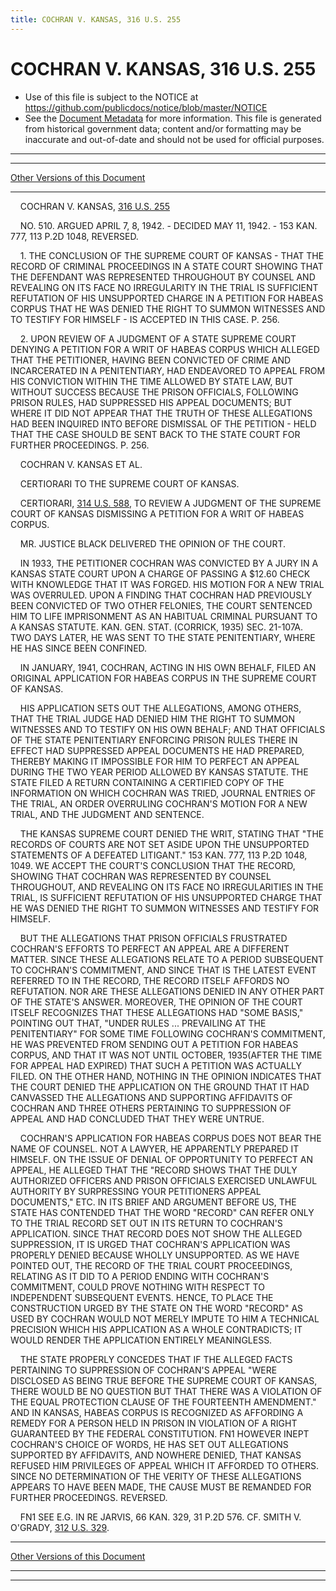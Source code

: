 ```yaml
---
title: COCHRAN V. KANSAS, 316 U.S. 255
---
```


# COCHRAN V. KANSAS, 316 U.S. 255

* Use of this file is subject to the NOTICE at https://github.com/publicdocs/notice/blob/master/NOTICE
* See the [Document Metadata](../../../index.md) for more information.
  This file is generated from historical government data; content and/or formatting may be inaccurate and out-of-date and should not be used for official purposes.

----------
----------

[Other Versions of this Document](https://publicdocs.github.io/go/links?ns=uslm-x&ref=%2Fus%2Fcourts%2Fscotus%2FusReporter%2F316%2F255)

----------

    COCHRAN V. KANSAS, [316 U.S. 255][/us/courts/scotus/usReporter/316/255]

    NO. 510.  ARGUED APRIL 7, 8, 1942.  - DECIDED MAY 11, 1942.  - 153 KAN. 777, 113 P.2D 1048, REVERSED.

    1.  THE CONCLUSION OF THE SUPREME COURT OF KANSAS - THAT THE RECORD OF CRIMINAL PROCEEDINGS IN A STATE COURT SHOWING THAT THE DEFENDANT WAS REPRESENTED THROUGHOUT BY COUNSEL AND REVEALING ON ITS FACE NO IRREGULARITY IN THE TRIAL IS SUFFICIENT REFUTATION OF HIS UNSUPPORTED CHARGE IN A PETITION FOR HABEAS CORPUS THAT HE WAS DENIED THE RIGHT TO SUMMON WITNESSES AND TO TESTIFY FOR HIMSELF - IS ACCEPTED IN THIS CASE.  P. 256.

    2.  UPON REVIEW OF A JUDGMENT OF A STATE SUPREME COURT DENYING A PETITION FOR A WRIT OF HABEAS CORPUS WHICH ALLEGED THAT THE PETITIONER, HAVING BEEN CONVICTED OF CRIME AND INCARCERATED IN A PENITENTIARY, HAD ENDEAVORED TO APPEAL FROM HIS CONVICTION WITHIN THE TIME ALLOWED BY STATE LAW, BUT WITHOUT SUCCESS BECAUSE THE PRISON OFFICIALS, FOLLOWING PRISON RULES, HAD SUPPRESSED HIS APPEAL DOCUMENTS; BUT WHERE IT DID NOT APPEAR THAT THE TRUTH OF THESE ALLEGATIONS HAD BEEN INQUIRED INTO BEFORE DISMISSAL OF THE PETITION - HELD THAT THE CASE SHOULD BE SENT BACK TO THE STATE COURT FOR FURTHER PROCEEDINGS.  P. 256.

    COCHRAN V. KANSAS ET AL.

    CERTIORARI TO THE SUPREME COURT OF KANSAS.

    CERTIORARI, [314 U.S. 588][/us/courts/scotus/usReporter/314/588], TO REVIEW A JUDGMENT OF THE SUPREME COURT OF KANSAS DISMISSING A PETITION FOR A WRIT OF HABEAS CORPUS.

    MR. JUSTICE BLACK DELIVERED THE OPINION OF THE COURT.

    IN 1933, THE PETITIONER COCHRAN WAS CONVICTED BY A JURY IN A KANSAS STATE COURT UPON A CHARGE OF PASSING A $12.60 CHECK WITH KNOWLEDGE THAT IT WAS FORGED.  HIS MOTION FOR A NEW TRIAL WAS OVERRULED.  UPON A FINDING THAT COCHRAN HAD PREVIOUSLY BEEN CONVICTED OF TWO OTHER FELONIES, THE COURT SENTENCED HIM TO LIFE IMPRISONMENT AS AN HABITUAL CRIMINAL PURSUANT TO A KANSAS STATUTE.  KAN. GEN. STAT. (CORRICK, 1935) SEC. 21-107A.  TWO DAYS LATER, HE WAS SENT TO THE STATE PENITENTIARY, WHERE HE HAS SINCE BEEN CONFINED.

    IN JANUARY, 1941, COCHRAN, ACTING IN HIS OWN BEHALF, FILED AN ORIGINAL APPLICATION FOR HABEAS CORPUS IN THE SUPREME COURT OF KANSAS.

    HIS APPLICATION SETS OUT THE ALLEGATIONS, AMONG OTHERS, THAT THE TRIAL JUDGE HAD DENIED HIM THE RIGHT TO SUMMON WITNESSES AND TO TESTIFY ON HIS OWN BEHALF; AND THAT OFFICIALS OF THE STATE PENITENTIARY ENFORCING PRISON RULES THERE IN EFFECT HAD SUPPRESSED APPEAL DOCUMENTS HE HAD PREPARED, THEREBY MAKING IT IMPOSSIBLE FOR HIM TO PERFECT AN APPEAL DURING THE TWO YEAR PERIOD ALLOWED BY KANSAS STATUTE.  THE STATE FILED A RETURN CONTAINING A CERTIFIED COPY OF THE INFORMATION ON WHICH COCHRAN WAS TRIED, JOURNAL ENTRIES OF THE TRIAL, AN ORDER OVERRULING COCHRAN'S MOTION FOR A NEW TRIAL, AND THE JUDGMENT AND SENTENCE.

    THE KANSAS SUPREME COURT DENIED THE WRIT, STATING THAT "THE RECORDS OF COURTS ARE NOT SET ASIDE UPON THE UNSUPPORTED STATEMENTS OF A DEFEATED LITIGANT."  153 KAN. 777, 113 P.2D 1048, 1049.  WE ACCEPT THE COURT'S CONCLUSION THAT THE RECORD, SHOWING THAT COCHRAN WAS REPRESENTED BY COUNSEL THROUGHOUT, AND REVEALING ON ITS FACE NO IRREGULARITIES IN THE TRIAL, IS SUFFICIENT REFUTATION OF HIS UNSUPPORTED CHARGE THAT HE WAS DENIED THE RIGHT TO SUMMON WITNESSES AND TESTIFY FOR HIMSELF.

    BUT THE ALLEGATIONS THAT PRISON OFFICIALS FRUSTRATED COCHRAN'S EFFORTS TO PERFECT AN APPEAL ARE A DIFFERENT MATTER.  SINCE THESE ALLEGATIONS RELATE TO A PERIOD SUBSEQUENT TO COCHRAN'S COMMITMENT, AND SINCE THAT IS THE LATEST EVENT REFERRED TO IN THE RECORD, THE RECORD ITSELF AFFORDS NO REFUTATION.  NOR ARE THESE ALLEGATIONS DENIED IN ANY OTHER PART OF THE STATE'S ANSWER.  MOREOVER, THE OPINION OF THE COURT ITSELF RECOGNIZES THAT THESE ALLEGATIONS HAD "SOME BASIS," POINTING OUT THAT, "UNDER RULES  ...  PREVAILING AT THE PENITENTIARY" FOR SOME TIME FOLLOWING COCHRAN'S COMMITMENT, HE WAS PREVENTED FROM SENDING OUT A PETITION FOR HABEAS CORPUS, AND THAT IT WAS NOT UNTIL OCTOBER, 1935(AFTER THE TIME FOR APPEAL HAD EXPIRED) THAT SUCH A PETITION WAS ACTUALLY FILED.  ON THE OTHER HAND, NOTHING IN THE OPINION INDICATES THAT THE COURT DENIED THE APPLICATION ON THE GROUND THAT IT HAD CANVASSED THE ALLEGATIONS AND SUPPORTING AFFIDAVITS OF COCHRAN AND THREE OTHERS PERTAINING TO SUPPRESSION OF APPEAL AND HAD CONCLUDED THAT THEY WERE UNTRUE.

    COCHRAN'S APPLICATION FOR HABEAS CORPUS DOES NOT BEAR THE NAME OF COUNSEL.  NOT A LAWYER, HE APPARENTLY PREPARED IT HIMSELF.  ON THE ISSUE OF DENIAL OF OPPORTUNITY TO PERFECT AN APPEAL, HE ALLEGED THAT THE "RECORD SHOWS THAT THE DULY AUTHORIZED OFFICERS AND PRISON OFFICIALS EXERCISED UNLAWFUL AUTHORITY BY SURPRESSING YOUR PETITIONERS APPEAL DOCUMENTS," ETC.  IN ITS BRIEF AND ARGUMENT BEFORE US, THE STATE HAS CONTENDED THAT THE WORD "RECORD" CAN REFER ONLY TO THE TRIAL RECORD SET OUT IN ITS RETURN TO COCHRAN'S APPLICATION.  SINCE THAT RECORD DOES NOT SHOW THE ALLEGED SUPPRESSION, IT IS URGED THAT COCHRAN'S APPLICATION WAS PROPERLY DENIED BECAUSE WHOLLY UNSUPPORTED.  AS WE HAVE POINTED OUT, THE RECORD OF THE TRIAL COURT PROCEEDINGS, RELATING AS IT DID TO A PERIOD ENDING WITH COCHRAN'S COMMITMENT, COULD PROVE NOTHING WITH RESPECT TO INDEPENDENT SUBSEQUENT EVENTS.  HENCE, TO PLACE THE CONSTRUCTION URGED BY THE STATE ON THE WORD "RECORD" AS USED BY COCHRAN WOULD NOT MERELY IMPUTE TO HIM A TECHNICAL PRECISION WHICH HIS APPLICATION AS A WHOLE CONTRADICTS; IT WOULD RENDER THE APPLICATION ENTIRELY MEANINGLESS.

    THE STATE PROPERLY CONCEDES THAT IF THE ALLEGED FACTS PERTAINING TO SUPPRESSION OF COCHRAN'S APPEAL "WERE DISCLOSED AS BEING TRUE BEFORE THE SUPREME COURT OF KANSAS, THERE WOULD BE NO QUESTION BUT THAT THERE WAS A VIOLATION OF THE EQUAL PROTECTION CLAUSE OF THE FOURTEENTH AMENDMENT."  AND IN KANSAS, HABEAS CORPUS IS RECOGNIZED AS AFFORDING A REMEDY FOR A PERSON HELD IN PRISON IN VIOLATION OF A RIGHT GUARANTEED BY THE FEDERAL CONSTITUTION.  FN1  HOWEVER INEPT COCHRAN'S CHOICE OF WORDS, HE HAS SET OUT ALLEGATIONS SUPPORTED BY AFFIDAVITS, AND NOWHERE DENIED, THAT KANSAS REFUSED HIM PRIVILEGES OF APPEAL WHICH IT AFFORDED TO OTHERS.  SINCE NO DETERMINATION OF THE VERITY OF THESE ALLEGATIONS APPEARS TO HAVE BEEN MADE, THE CAUSE MUST BE REMANDED FOR FURTHER PROCEEDINGS.  REVERSED.

    FN1  SEE E.G. IN RE JARVIS, 66 KAN. 329, 31 P.2D 576.  CF. SMITH V. O'GRADY, [312 U.S. 329][/us/courts/scotus/usReporter/312/329].

----------

[Other Versions of this Document](https://publicdocs.github.io/go/links?ns=uslm-x&ref=%2Fus%2Fcourts%2Fscotus%2FusReporter%2F316%2F255)

----------
----------

[/us/courts/scotus/usReporter/316/255]: https://publicdocs.github.io/go/links?ns=uslm-x&ref=%2Fus%2Fcourts%2Fscotus%2FusReporter%2F316%2F255
[/us/courts/scotus/usReporter/314/588]: https://publicdocs.github.io/go/links?ns=uslm-x&ref=%2Fus%2Fcourts%2Fscotus%2FusReporter%2F314%2F588
[/us/courts/scotus/usReporter/312/329]: https://publicdocs.github.io/go/links?ns=uslm-x&ref=%2Fus%2Fcourts%2Fscotus%2FusReporter%2F312%2F329


